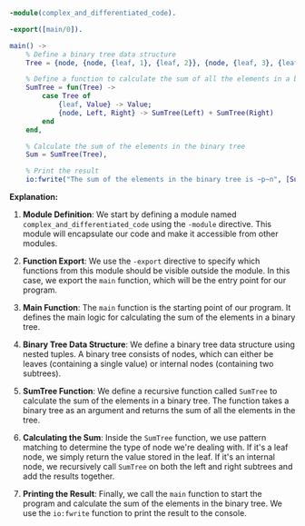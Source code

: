 ```erlang
-module(complex_and_differentiated_code).

-export([main/0]).

main() ->
    % Define a binary tree data structure
    Tree = {node, {node, {leaf, 1}, {leaf, 2}}, {node, {leaf, 3}, {leaf, 4}}},

    % Define a function to calculate the sum of all the elements in a binary tree
    SumTree = fun(Tree) ->
        case Tree of
            {leaf, Value} -> Value;
            {node, Left, Right} -> SumTree(Left) + SumTree(Right)
        end
    end,

    % Calculate the sum of the elements in the binary tree
    Sum = SumTree(Tree),

    % Print the result
    io:fwrite("The sum of the elements in the binary tree is ~p~n", [Sum]).

```

**Explanation:**

1. **Module Definition**: We start by defining a module named `complex_and_differentiated_code` using the `-module` directive. This module will encapsulate our code and make it accessible from other modules.


2. **Function Export**: We use the `-export` directive to specify which functions from this module should be visible outside the module. In this case, we export the `main` function, which will be the entry point for our program.


3. **Main Function**: The `main` function is the starting point of our program. It defines the main logic for calculating the sum of the elements in a binary tree.


4. **Binary Tree Data Structure**: We define a binary tree data structure using nested tuples. A binary tree consists of nodes, which can either be leaves (containing a single value) or internal nodes (containing two subtrees).


5. **SumTree Function**: We define a recursive function called `SumTree` to calculate the sum of the elements in a binary tree. The function takes a binary tree as an argument and returns the sum of all the elements in the tree.


6. **Calculating the Sum**: Inside the `SumTree` function, we use pattern matching to determine the type of node we're dealing with. If it's a leaf node, we simply return the value stored in the leaf. If it's an internal node, we recursively call `SumTree` on both the left and right subtrees and add the results together.


7. **Printing the Result**: Finally, we call the `main` function to start the program and calculate the sum of the elements in the binary tree. We use the `io:fwrite` function to print the result to the console.